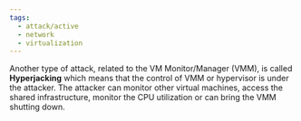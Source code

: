 ```yaml
---
tags:
  - attack/active
  - network
  - virtualization
---
```

Another type of attack, related to the VM Monitor/Manager (VMM), is called **Hyperjacking** which means that the control of VMM or hypervisor is under the attacker. The attacker can monitor other virtual machines, access the shared infrastructure, monitor the CPU utilization or can bring the VMM shutting down.
